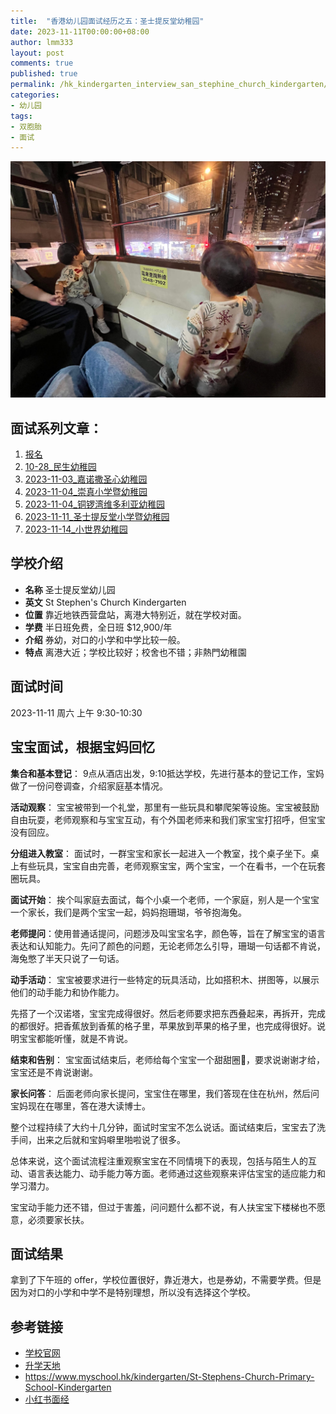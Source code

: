 ```yaml
---
title:  "香港幼儿园面试经历之五：圣士提反堂幼稚园"
date: 2023-11-11T00:00:00+08:00
author: lmm333
layout: post
comments: true
published: true
permalink: /hk_kindergarten_interview_san_stephine_church_kindergarten/
categories:
- 幼儿园
tags:
- 双胞胎
- 面试
---
```

![03_ding_ding_tram.jpeg](../images/2023-11-14-hk_kindergarten_interview/03_ding_ding_tram.jpeg)
## 面试系列文章：
<!--more-->

1. [报名]()
2. [10-28_民生幼稚园]()
3. [2023-11-03_嘉诺撒圣心幼稚园](/hk_kindergarten_interview_Sacred_Heart_Canossian_Kindergarten)
4. [2023-11-04_崇真小学暨幼稚园](/hk_kindergarten_interview_Tsung_Tsin_Primary_School_Kindergarten)
5. [2023-11-04_铜锣湾维多利亚幼稚园](/hk_kindergarten_interview_Causeway_Bay_Victoria_Kindergarten)
6. [2023-11-11_圣士提反堂小学暨幼稚园](/hk_kindergarten_interview_san_stephine_church_kindergarten)
7. [2023-11-14_小世界幼稚园](/hk_kindergarten_interview_small_world_Kindergarten)

## 学校介绍

- **名称** 圣士提反堂幼儿园
- **英文** St Stephen's Church Kindergarten
- **位置** 靠近地铁西营盘站，离港大特别近，就在学校对面。
- **学费** 半日班免费，全日班 $12,900/年
- **介绍** 券幼，对口的小学和中学比较一般。
- **特点** 离港大近；学校比较好；校舍也不错；非熱門幼稚園

## 面试时间

2023-11-11 周六 上午 9:30-10:30

## 宝宝面试，根据宝妈回忆

**集合和基本登记**： 9点从酒店出发，9:10抵达学校，先进行基本的登记工作，宝妈做了一份问卷调查，介绍家庭基本情况。

**活动观察**： 宝宝被带到一个礼堂，那里有一些玩具和攀爬架等设施。宝宝被鼓励自由玩耍，老师观察和与宝宝互动，有个外国老师来和我们家宝宝打招呼，但宝宝没有回应。

**分组进入教室**： 面试时，一群宝宝和家长一起进入一个教室，找个桌子坐下。桌上有些玩具，宝宝自由完善，老师观察宝宝，两个宝宝，一个在看书，一个在玩套圈玩具。

**面试开始**： 挨个叫家庭去面试，每个小桌一个老师，一个家庭，别人是一个宝宝一个家长，我们是两个宝宝一起，妈妈抱珊瑚，爷爷抱海兔。

**老师提问**：使用普通话提问，问题涉及叫宝宝名字，颜色等，旨在了解宝宝的语言表达和认知能力。先问了颜色的问题，无论老师怎么引导，珊瑚一句话都不肯说，海兔憋了半天只说了一句话。

**动手活动**： 宝宝被要求进行一些特定的玩具活动，比如搭积木、拼图等，以展示他们的动手能力和协作能力。

先搭了一个汉诺塔，宝宝完成得很好。然后老师要求把东西叠起来，再拆开，完成的都很好。把香蕉放到香蕉的格子里，苹果放到苹果的格子里，也完成得很好。说明宝宝都能听懂，就是不肯说。

**结束和告别**： 宝宝面试结束后，老师给每个宝宝一个甜甜圈🍩，要求说谢谢才给，宝宝还是不肯说谢谢。

**家长问答**： 后面老师向家长提问，宝宝住在哪里，我们答现在住在杭州，然后问宝妈现在在哪里，答在港大读博士。

整个过程持续了大约十几分钟，面试时宝宝不怎么说话。面试结束后，宝宝去了洗手间，出来之后就和宝妈噼里啪啦说了很多。

总体来说，这个面试流程注重观察宝宝在不同情境下的表现，包括与陌生人的互动、语言表达能力、动手能力等方面。老师通过这些观察来评估宝宝的适应能力和学习潜力。

宝宝动手能力还不错，但过于害羞，问问题什么都不说，有人扶宝宝下楼梯也不愿意，必须要家长扶。

## 面试结果
拿到了下午班的 offer，学校位置很好，靠近港大，也是券幼，不需要学费。但是因为对口的小学和中学不是特别理想，所以没有选择这个学校。

## 参考链接
- [学校官网](http://www.ssck.edu.hk/)
- [升学天地](https://www.schooland.hk/kg/sscpsk)
- https://www.myschool.hk/kindergarten/St-Stephens-Church-Primary-School-Kindergarten
- [小红书面经](https://www.xiaohongshu.com/explore/64ff334a000000001e00e925)